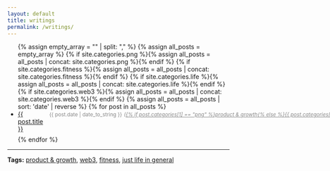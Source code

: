 ```yaml
---
layout: default
title: writings
permalink: /writings/
---
```



<ul>
  {% assign empty_array = "" | split: "," %}
  {% assign all_posts = empty_array %}
  {% if site.categories.png %}{% assign all_posts = all_posts | concat: site.categories.png %}{% endif %}
  {% if site.categories.fitness %}{% assign all_posts = all_posts | concat: site.categories.fitness %}{% endif %}
  {% if site.categories.life %}{% assign all_posts = all_posts | concat: site.categories.life %}{% endif %}
  {% if site.categories.web3 %}{% assign all_posts = all_posts | concat: site.categories.web3 %}{% endif %}
  {% assign all_posts = all_posts | sort: 'date' | reverse %}
  {% for post in all_posts %}
    <li style="margin-bottom: 0.5em;">
      <div style="display: flex; justify-content: space-between; align-items: baseline;">
        <a href="{{ post.url }}" style="margin-right: 1em;">{{ post.title }}</a>
        <span style="color: #888; white-space: nowrap;">
          <small>{{ post.date | date_to_string }}</small>
          <small><i>(<a href="/writings/{{ post.categories[1] }}" style="color: #888;">{% if post.categories[1] == "png" %}product & growth{% else %}{{ post.categories[1] }}{% endif %}</a>)</i></small>
        </span>
      </div>
    </li>
  {% endfor %}
</ul>

-----

**Tags:** [product & growth](/writings/png), [web3](/writings/web3), [fitness](/writings/fitness), [just life in general](/writings/life)

